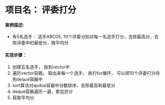 # 项目名：    评委打分
#### 案例描述:

- 有5名选手： 选手ABCDE, 10个评委分别对每一名选手打分，去除最高分，去除评委中的最低分，取平均分
  
#### 实现步骤：
1. 创建五名选手， 放到vector中
2. 遍历vector容器， 取出来每一个选手， 执行for循环， 可以把10个评委打分存到deque容器中
3. sort算法对qudue容器中分数排序，去除最高和最低分
4. deque容器遍历一遍，累加总分
5. 获取平均分